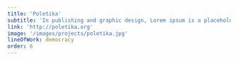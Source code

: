 ```yaml
---
title: 'Poletika'
subtitle: 'In publishing and graphic design, Lorem ipsum is a placeholder text'
link: 'http://poletika.org'
image: '/images/projects/poletika.jpg'
lineOfWork: democracy
order: 6
---
```

